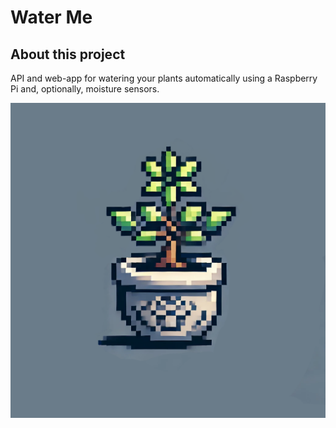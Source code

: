 # Water Me

## About this project

API and web-app for watering your plants automatically using a Raspberry Pi and, optionally, moisture sensors.   

![water-me-logo](/assets/icon.png)